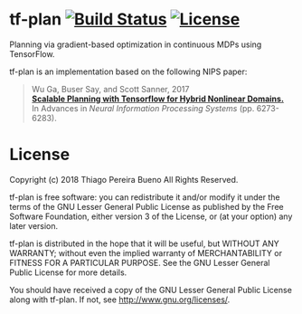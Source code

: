 # tf-plan [![Build Status](https://travis-ci.org/thiagopbueno/tf-plan.svg?branch=master)](https://travis-ci.org/thiagopbueno/tf-plan) [![License](https://img.shields.io/aur/license/yaourt.svg)](https://github.com/thiagopbueno/tf-plan/blob/master/LICENSE)

Planning via gradient-based optimization in continuous MDPs using TensorFlow.

tf-plan is an implementation based on the following NIPS paper:

> Wu Ga, Buser Say, and Scott Sanner, 2017<br>
> **[Scalable Planning with Tensorflow for Hybrid Nonlinear Domains.](http://papers.nips.cc/paper/7207-scalable-planning-with-tensorflow-for-hybrid-nonlinear-domains.pdf)**<br>
> In Advances in *Neural Information Processing Systems* (pp. 6273-6283).


# License

Copyright (c) 2018 Thiago Pereira Bueno All Rights Reserved.

tf-plan is free software: you can redistribute it and/or modify it
under the terms of the GNU Lesser General Public License as published by
the Free Software Foundation, either version 3 of the License, or (at
your option) any later version.

tf-plan is distributed in the hope that it will be useful, but
WITHOUT ANY WARRANTY; without even the implied warranty of
MERCHANTABILITY or FITNESS FOR A PARTICULAR PURPOSE. See the GNU Lesser
General Public License for more details.

You should have received a copy of the GNU Lesser General Public License
along with tf-plan. If not, see http://www.gnu.org/licenses/.
